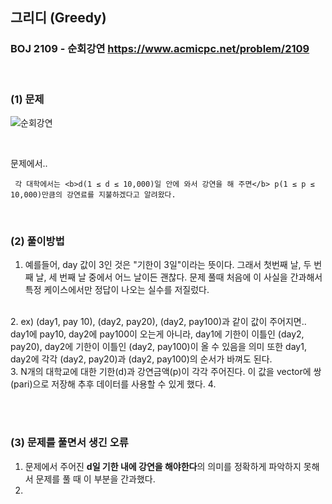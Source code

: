 ## 그리디 (Greedy) 
### BOJ 2109 - 순회강연      <https://www.acmicpc.net/problem/2109>

<br>

### (1) 문제 ###
![순회강연](https://user-images.githubusercontent.com/83392219/140550174-708fe8ca-3b88-4518-8574-b30da04d9e7e.JPG)

<br>

문제에서..<br>
```
 각 대학에서는 <b>d(1 ≤ d ≤ 10,000)일 안에 와서 강연을 해 주면</b> p(1 ≤ p ≤ 10,000)만큼의 강연료를 지불하겠다고 알려왔다. 
```
<br>

### (2) 풀이방법 ###
1. 예를들어, day 값이 3인 것은 "기한이 3일"이라는 뜻이다. 그래서 첫번째 날, 두 번째 날, 세 번째 날 중에서 어느 날이든 괜찮다. 
   문제 풀때 처음에 이 사실을 간과해서 특정 케이스에서만 정답이 나오는 실수를 저질렀다.  
<br>
2. 
ex) (day1, pay 10), (day2, pay20), (day2, pay100)과 같이 값이 주어지면.. <br>
day1에 pay10, day2에 pay100이 오는게 아니라,
day1에 기한이 이틀인 (day2, pay20), day2에 기한이 이틀인 (day2, pay100)이 올 수 있음을 의미
또한 day1, day2에 각각 (day2, pay20)과 (day2, pay100)의 순서가 바껴도 된다.
<br>
3. N개의 대학교에 대한 기한(d)과 강연금액(p)이 각각 주어진다. 이 값을 vector에 쌍(pari)으로 저장해 추후 데이터를 사용할 수 있게 했다.
4. 

<br><br>

### (3) 문제를 풀면서 생긴 오류 ###
1. 문제에서 주어진 **d일 기한 내에 강연을 해야한다**의 의미를 정확하게 파악하지 못해서 문제를 풀 때 이 부분을 간과했다.
2. 
